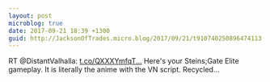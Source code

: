```yaml
---
layout: post
microblog: true
date: 2017-09-21 18:39 +1300
guid: http://JacksonOfTrades.micro.blog/2017/09/21/t910740250896474113.html
---
```

RT @DistantValhalla: [t.co/QXXXYmfqT...](https://t.co/QXXXYmfqTV)
Here's your Steins;Gate Elite gameplay. It is literally the anime with the VN script.
Recycled…
